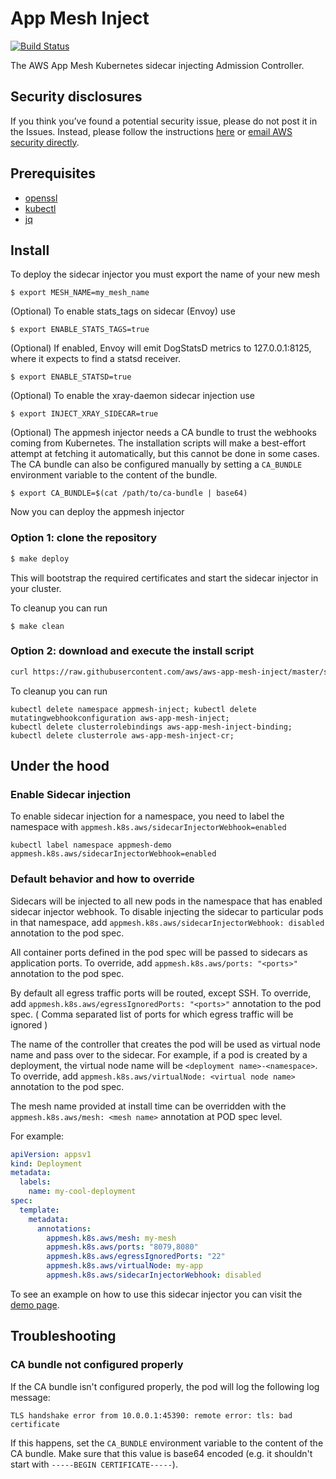 # App Mesh Inject

[![Build Status](https://travis-ci.org/aws/aws-app-mesh-inject.svg?branch=master)](https://travis-ci.org/aws/aws-app-mesh-inject)

The AWS App Mesh Kubernetes sidecar injecting Admission Controller.

## Security disclosures

If you think you’ve found a potential security issue, please do not post it in the Issues.  Instead, please follow the instructions [here](https://aws.amazon.com/security/vulnerability-reporting/) or [email AWS security directly](mailto:aws-security@amazon.com).

## Prerequisites
* [openssl](https://www.openssl.org/source/)
* [kubectl](https://kubernetes.io/docs/tasks/tools/install-kubectl/)
* [jq](https://stedolan.github.io/jq/download/)

## Install

To deploy the sidecar injector you must export the name of your new mesh
```
$ export MESH_NAME=my_mesh_name
```

(Optional) To enable stats_tags on sidecar (Envoy) use
```
$ export ENABLE_STATS_TAGS=true
```

(Optional) If enabled, Envoy will emit DogStatsD metrics to 127.0.0.1:8125, where it expects to find a statsd receiver. 
```
$ export ENABLE_STATSD=true
```

(Optional) To enable the xray-daemon sidecar injection use
```
$ export INJECT_XRAY_SIDECAR=true
```

(Optional) The appmesh injector needs a CA bundle to trust the webhooks coming from Kubernetes. The installation scripts will make a best-effort attempt at fetching it automatically, but this cannot be done in some cases.
The CA bundle can also be configured manually by setting a `CA_BUNDLE` environment variable to the content of the bundle.

```
$ export CA_BUNDLE=$(cat /path/to/ca-bundle | base64)
```

Now you can deploy the appmesh injector

### Option 1: clone the repository

```bash
$ make deploy
```

This will bootstrap the required certificates and start the sidecar injector in
your cluster.

To cleanup you can run
```
$ make clean
```

### Option 2: download and execute the install script
```bash
curl https://raw.githubusercontent.com/aws/aws-app-mesh-inject/master/scripts/install.sh | bash
```

To cleanup you can run
```
kubectl delete namespace appmesh-inject; kubectl delete mutatingwebhookconfiguration aws-app-mesh-inject;
kubectl delete clusterrolebindings aws-app-mesh-inject-binding; kubectl delete clusterrole aws-app-mesh-inject-cr;
```


## Under the hood
### Enable Sidecar injection

To enable sidecar injection for a namespace, you need to label the namespace with `appmesh.k8s.aws/sidecarInjectorWebhook=enabled`

```
kubectl label namespace appmesh-demo appmesh.k8s.aws/sidecarInjectorWebhook=enabled
```

### Default behavior and how to override

Sidecars will be injected to all new pods in the namespace that has enabled sidecar injector webhook. To disable injecting the sidecar
to particular pods in that namespace, add `appmesh.k8s.aws/sidecarInjectorWebhook: disabled` annotation to the pod spec.

All container ports defined in the pod spec will be passed to sidecars as application ports.
To override, add `appmesh.k8s.aws/ports: "<ports>"` annotation to the pod spec.

By default all egress traffic ports will be routed, except SSH.
To override, add `appmesh.k8s.aws/egressIgnoredPorts: "<ports>"` annotation to the pod spec. ( Comma separated list of ports for which egress traffic will be ignored )

The name of the controller that creates the pod will be used as virtual node name and pass over to the sidecar. For example, if a pod
is created by a deployment, the virtual node name will be `<deployment name>-<namespace>`.
To override, add `appmesh.k8s.aws/virtualNode: <virtual node name>` annotation to the pod spec.

The mesh name provided at install time can be overridden with the `appmesh.k8s.aws/mesh: <mesh name>` annotation at POD spec level.

For example:
```yaml
apiVersion: appsv1
kind: Deployment
metadata:
  labels:
    name: my-cool-deployment
spec:
  template:
    metadata:
      annotations:
        appmesh.k8s.aws/mesh: my-mesh
        appmesh.k8s.aws/ports: "8079,8080"
        appmesh.k8s.aws/egressIgnoredPorts: "22"
        appmesh.k8s.aws/virtualNode: my-app
        appmesh.k8s.aws/sidecarInjectorWebhook: disabled
```

To see an example on how to use this sidecar injector you can visit the [demo page](https://github.com/aws/aws-app-mesh-examples/tree/master/examples/). 

## Troubleshooting

### CA bundle not configured properly

If the CA bundle isn't configured properly, the pod will log the following log message:

```
TLS handshake error from 10.0.0.1:45390: remote error: tls: bad certificate
```

If this happens, set the `CA_BUNDLE` environment variable to the content of the CA bundle. Make sure that this value is base64 encoded (e.g. it shouldn't start with `-----BEGIN CERTIFICATE-----`).
